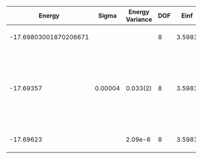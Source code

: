 | Energy                | Sigma   | Energy Variance | DOF | Einf   | Method                                                       | Reference |
|-----------------------|---------|-----------------|-----|--------|--------------------------------------------------------------|-----------|
| -17.69803001870206671 |         |                 | 8   | 3.5981 | Exact diagonalization                                        | TODO: own code (ED) |
| -17.69357             | 0.00004 | 0.033(2)        | 8   | 3.5981 | VMC Hidden Fermion Determinant State Ansatz (N_hidden = 8. Single hidden layer fully connected net with alpha = 32) | TODO: ask Javier |
| -17.69623             |         | 2.09e-6         | 8   | 3.5981 | DMRG (MaxBondDim ~3200)                                      | TODO: ask Max |
